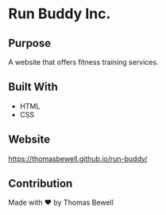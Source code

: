 # Run Buddy Inc.

## Purpose
A website that offers fitness training services.

## Built With
* HTML
* CSS

## Website
https://thomasbewell.github.io/run-buddy/

## Contribution
Made with ❤️ by Thomas Bewell
